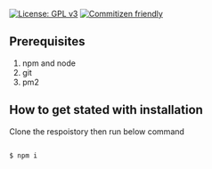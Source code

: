 [![License: GPL v3](https://img.shields.io/badge/License-GPLv3-blue.svg)](https://www.gnu.org/licenses/gpl-3.0) [![Commitizen friendly](https://img.shields.io/badge/commitizen-friendly-brightgreen.svg)](http://commitizen.github.io/cz-cli/)

## Prerequisites

1.  npm and node
2.  git
3.  pm2

## How to get stated with installation

Clone the respoistory then run below command

```bash

$ npm i
```
